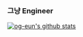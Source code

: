 ###  그냥 Engineer


[![og-eun's github stats](https://github-readme-stats.vercel.app/api?username=og-eun&theme=dark)](https://github.com/anuraghazra/github-readme-stats)
